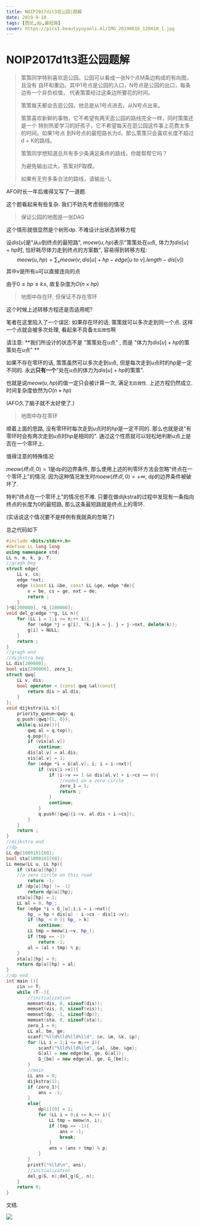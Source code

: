 ```yaml
---
title: NOIP2017d1t3逛公园|题解
date: 2019-9-18
tags: [图论,dp,最短路]
cover: https://pics1.beautyyuyanli.ml/IMG_20190616_120418_1.jpg
---
```


# NOIP2017d1t3逛公园题解

> 策策同学特别喜欢逛公园。公园可以看成一张N个点M条边构成的有向图，且没有 自环和重边。其中1号点是公园的入口，N号点是公园的出口，每条边有一个非负权值， 代表策策经过这条边所要花的时间。
>
> 策策每天都会去逛公园，他总是从1号点进去，从N号点出来。
>
> 策策喜欢新鲜的事物，它不希望有两天逛公园的路线完全一样，同时策策还是一个 特别热爱学习的好孩子，它不希望每天在逛公园这件事上花费太多的时间。如果1号点 到N号点的最短路长为d，那么策策只会喜欢长度不超过d + K的路线。
>
> 策策同学想知道总共有多少条满足条件的路线，你能帮帮它吗？
>
> 为避免输出过大，答案对P取模。
>
> 如果有无穷多条合法的路线，请输出-1。

AFO时长一年后难得又写了一道题. 

这个题看起来有些复杂. 我们不妨先考虑弱些的情况

> 保证公园的地图是一张DAG

这个情形就很显然是个树形dp. 不难设计出状态转移方程

设$dis[u]$是"从$u$到终点的最短路", $moew(u,hp)$表示"策策处在$u$点, 体力为$dis[u]+hp$时, 恰好耗尽体力走到终点的方案数", 容易得到转移方程:
$$
meow(u,hp)=\sum_{v} meow(v,dis[u]+hp-edge[u\ to\ v].length-dis[v])
$$
其中$v$是所有$u$可以直接连向的点

由于$0\leq hp\leq k\leq$, 故复杂度为$O(n\times hp)$

> 地图中存在环, 但保证不存在零环

这个时候上述转移方程还是否适用呢?

笔者在这里陷入了一个误区: 如果存在环的话, 策策就可以多次走到同一个点. 这样一个点就会被多次处理, 看起来不具备`无后效性`啊

请注意: **我们所设计的状态不是 "策策处在$u$点" , 而是 "体力为$dis[u]+hp$的策策处在$u$点" **

如果不存在零环的话, 策策虽然可以多次走到$u$点, 但是每次走到$u$点时的$hp$是一定不同的. 永远**只有一个**"处在$u$点的体力为$dis[u]+hp$的策策".

也就是说$meow(u,hp)$的值一定只会被计算一次, 满足`无后效性`. 上述方程仍然成立. 时间复杂度依然为$O(n\times hp)$

(AFO久了脑子就不太好使了.)

> 地图中存在零环

顺着上面的思路, 没有零环时每次走到$u$点时的$hp$是一定不同的. 那么也就是说"有零环时会有两次走到$u$点时$hp$是相同的". 通过这个性质就可以轻松地判断$u$点上是否在一个零环上.

值得注意的特殊情况:

$meow(终点,0)=1$是dp的边界条件, 那么使用上述的判零环方法会忽略"终点在一个零环上"的情况. 因为这种情况发生时$moew(终点,0)=+\infty$, dp的边界条件被破坏了.

特判"终点在一个零环上"的情况也不难. 只要在做dijkstra的过程中发现有一条指向终点的长度为$0$的最短路, 那么这条最短路就是终点上的零环.

(实话说这个情况要不是样例有我就真的忽略了)

总之代码如下

```c++
#include <bits/stdc++.h>
#define LL long long
using namespace std;
LL n, m, k, p, T;
//gragh beg
struct edge{
    LL v, cs;
    edge *nxt;
    edge (const LL &be, const LL &ge, edge *de){
        v = be, cs = ge, nxt = de;
        return ;
    }
}*G[200000], *G_[200000];
void del_g(edge **g, LL n){
    for (LL i = 1;i <= n;++ i){
        for (edge *j = g[i], *k;j;k = j, j = j->nxt, delete(k));
        g[i] = NULL;
    }
    return ;
}
//gragh end
//dijkstra beg
LL dis[200000];
bool vis[200000], zero_1;
struct qwq{
    LL v, dis;
    bool operator < (const qwq &al)const{
        return dis > al.dis;
    }
};
void dijkstra(LL s){
    priority_queue<qwq> q;
    q.push((qwq){1, 0});
    while(q.size()){
        qwq al = q.top();
        q.pop();
        if (vis[al.v])
            continue;
        dis[al.v] = al.dis;
        vis[al.v] = 1;
        for (edge *i = G[al.v]; i; i = i->nxt){
            if (vis[i->v]){
                if (i->v == 1 && dis[al.v] + i->cs == 0){
                    //node1 on a zero circle
                    zero_1 = 1;
                    return ;
                }
                continue;
            }
            q.push((qwq){i->v, al.dis + i->cs});
        }
    }
    return ;
}
//dijkstra end
//dp
LL dp[100010][60];
bool sta[100010][60];
LL meow(LL u, LL hp){
    if (sta[u][hp])
    //a zero circle on this road
        return -1;
    if (dp[u][hp] != -1)
        return dp[u][hp];
    sta[u][hp] = 1;
    LL al = 0, hp_;
    for (edge *i = G_[u];i;i = i->nxt){
        hp_ = hp + dis[u] - i->cs - dis[i->v];
        if (hp_ < 0 || hp_ > k)
            continue;
        LL tmp = meow(i->v, hp_);
        if (tmp == -1)
            return -1;
        al = (al + tmp) % p;
    }
    sta[u][hp] = 0;
    return dp[u][hp] = al;
}
//dp end
int main (){
    cin >> T;
    while (T--){
        //initialization
        memset(dis, 0, sizeof(dis));
        memset(vis, 0, sizeof(vis));
        memset(dp, -1, sizeof(dp));
        memset(sta, 0, sizeof(sta));
        zero_1 = 0;
        LL al, be, ge;
        scanf("%lld%lld%lld%lld", &n, &m, &k, &p);
        for (LL i = 1;i <= m;++ i){
            scanf("%lld%lld%lld", &al, &be, &ge);
            G[al] = new edge(be, ge, G[al]);
            G_[be] = new edge(al, ge, G_[be]);
        }
        //main
        LL ans = 0;
        dijkstra(1);
        if (zero_1){
            ans = -1;
        }
        else{
            dp[1][0] = 1;
            for (LL i = 0;i <= k;++ i){
                LL tmp = meow(n, i);
                if (tmp == -1){
                    ans = -1;
                    break;
                }
                ans = (ans + tmp) % p;
            }
        }
        printf("%lld\n", ans);
        //initialization
        del_g(G, n);del_g(G_, n);
    }
    return 0;
}

```

文结.

![](https://pics1.beautyyuyanli.ml/IMG_20190616_120418_1.jpg)